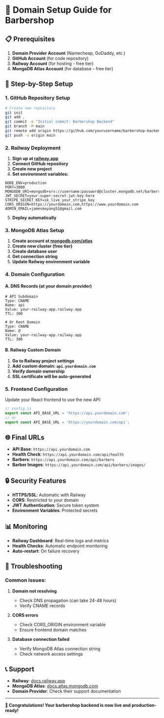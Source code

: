 # 🚀 Domain Setup Guide for Barbershop

## 📋 Prerequisites

1. **Domain Provider Account** (Namecheap, GoDaddy, etc.)
2. **GitHub Account** (for code repository)
3. **Railway Account** (for hosting - free tier)
4. **MongoDB Atlas Account** (for database - free tier)

## 🔧 Step-by-Step Setup

### 1. GitHub Repository Setup

```bash
# Create new repository
git init
git add .
git commit -m "Initial commit: Barbershop Backend"
git branch -M main
git remote add origin https://github.com/yourusername/barbershop-backend.git
git push -u origin main
```

### 2. Railway Deployment

1. **Sign up at [railway.app](https://railway.app)**
2. **Connect GitHub repository**
3. **Create new project**
4. **Set environment variables:**

```env
NODE_ENV=production
PORT=3000
MONGODB_URI=mongodb+srv://username:password@cluster.mongodb.net/barbershop
JWT_SECRET=your-super-secret-jwt-key-here
STRIPE_SECRET_KEY=sk_live_your_stripe_key
CORS_ORIGIN=https://yourdomain.com,https://www.yourdomain.com
ADMIN_EMAIL=jamesmayang51@gmail.com
```

5. **Deploy automatically**

### 3. MongoDB Atlas Setup

1. **Create account at [mongodb.com/atlas](https://mongodb.com/atlas)**
2. **Create new cluster (free tier)**
3. **Create database user**
4. **Get connection string**
5. **Update Railway environment variable**

### 4. Domain Configuration

#### A. DNS Records (at your domain provider)

```dns
# API Subdomain
Type: CNAME
Name: api
Value: your-railway-app.railway.app
TTL: 300

# Or Root Domain
Type: CNAME
Name: @
Value: your-railway-app.railway.app
TTL: 300
```

#### B. Railway Custom Domain

1. **Go to Railway project settings**
2. **Add custom domain: `api.yourdomain.com`**
3. **Verify domain ownership**
4. **SSL certificate will be auto-generated**

### 5. Frontend Configuration

Update your React frontend to use the new API:

```javascript
// config.js
export const API_BASE_URL = 'https://api.yourdomain.com';
// or
export const API_BASE_URL = 'https://yourdomain.com/api';
```

## 🌐 Final URLs

- **API Base**: `https://api.yourdomain.com`
- **Health Check**: `https://api.yourdomain.com/api/health`
- **Barbers**: `https://api.yourdomain.com/api/barbers`
- **Barber Images**: `https://api.yourdomain.com/api/barbers/images/`

## 🔒 Security Features

- **HTTPS/SSL**: Automatic with Railway
- **CORS**: Restricted to your domain
- **JWT Authentication**: Secure token system
- **Environment Variables**: Protected secrets

## 📊 Monitoring

- **Railway Dashboard**: Real-time logs and metrics
- **Health Checks**: Automatic endpoint monitoring
- **Auto-restart**: On failure recovery

## 🚨 Troubleshooting

### Common Issues:

1. **Domain not resolving**
   - Check DNS propagation (can take 24-48 hours)
   - Verify CNAME records

2. **CORS errors**
   - Check CORS_ORIGIN environment variable
   - Ensure frontend domain matches

3. **Database connection failed**
   - Verify MongoDB Atlas connection string
   - Check network access settings

## 📞 Support

- **Railway**: [docs.railway.app](https://docs.railway.app)
- **MongoDB Atlas**: [docs.atlas.mongodb.com](https://docs.atlas.mongodb.com)
- **Domain Provider**: Check their support documentation

---

**🎉 Congratulations! Your barbershop backend is now live and production-ready!**
